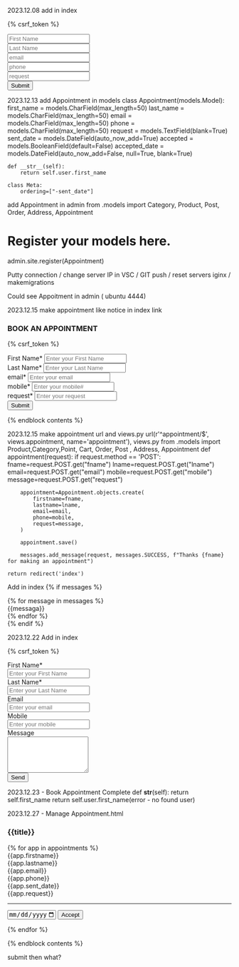 2023.12.08 add in index
<form action="#" method="post">
    
  {% csrf_token %}

  <input type="text" name="first_name" placeholder="First Name"><br>
  <input type="text" name="last_name" placeholder="Last Name"><br>
  <input type="email" name="email" placeholder="email"><br>
  <input type="phone" name="phone" placeholder="phone"><br>
  <input type="text" name="request" placeholder="request"><br>
  <input type="Submit">

</form>

2023.12.13 add Appointment in models
class Appointment(models.Model):
    first_name = models.CharField(max_length=50)
    last_name = models.CharField(max_length=50)
    email = models.CharField(max_length=50)
    phone = models.CharField(max_length=50)
    request = models.TextField(blank=True)
    sent_date = models.DateField(auto_now_add=True)
    accepted = models.BooleanField(default=False)
    accepted_date = models.DateField(auto_now_add=False, null=True, blank=True)

    def __str__(self):
        return self.user.first_name

    class Meta:
        ordering=["-sent_date"]

add Appointment in admin
from .models import Category, Product, Post, Order, Address, Appointment
# Register your models here.
admin.site.register(Appointment)

Putty connection / change server IP in VSC / GIT push / reset servers iginx / makemigrations 

Could see Appoitment in admin ( ubuntu 4444)

2023.12.15 make appointment like notice in index link 

<div class="container my-3">
  <h3>BOOK AN APPOINTMENT</h3>
</div>

<div class="card">

<form class="form-card" method="POST" action="{% url 'appointment' %}">
    
  {% csrf_token %}

  <div class="row justify-content-between text-left">
    <div class="form-group col-sm-6 flex-column d-flex">
      <label class="form-control-label px-3">First Name<span class="text-danger">*</span></label>
      <input required type="text" id="fname" placeholder="Enter your First Name">
    </div> 
    <div class="form-group col-sm-6 flex-column d-flex">
      <label class="form-control-label px-3">Last Name<span class="text-danger">*</span></label>
      <input required type="text" id="lname" placeholder="Enter your Last Name">
    </div> 
  </div>

  <div class="row justify-content-between text-left">
    <div class="form-group col-sm-6 flex-column d-flex">
      <label class="form-control-label px-3">email<span class="text-danger">*</span></label>
      <input required type="email" id="email" placeholder="Enter your email">
    </div> 
    <div class="form-group col-sm-6 flex-column d-flex">
      <label class="form-control-label px-3">mobile<span class="text-danger">*</span></label>
      <input required type="text" id="mobile" placeholder="Enter your mobile#">
    </div> 
  </div>  

  <div class="row justify-content-between text-left">
    <div class="form-group col-sm-6 flex-column d-flex">
      <label class="form-control-label px-3">request<span class="text-danger">*</span></label>
      <input required type="text" id="request" placeholder="Enter your request">
    </div> 
    
  </div>  
<input type="Submit">
</form>
<div>
       
{% endblock contents %} 

2023.12.15 make appointment url and views.py 
url(r'^appointment/$', views.appointment, name='appointment'),
views.py 
from .models import Product,Category,Point, Cart, Order, Post , Address, Appointment
def appointment(request):
    if request.method == 'POST':
        fname=request.POST.get("fname")
        lname=request.POST.get("lname")
        email=request.POST.get("email")
        mobile=request.POST.get("mobile")
        message=request.POST.get("request")

        appointment=Appointment.objects.create(
            firstname=fname,
            lastname=lname,
            email=email,
            phone=mobile,
            request=message,
        )

        appointment.save()

        messages.add_message(request, messages.SUCCESS, f"Thanks {fname} for making an appointment")

    return redirect('index') 

Add in index
{% if messages %}
<div class="card notification-card nitification-invitation">
  <div class="card-body">
  {% for message in messages %}
    <div class="card-title">{{messaga}}</div>
    {% endfor %}
  </div>
</div>
{% endif %}  

2023.12.22
Add in index
<!-- Email Contact Form -->
<div class="container py-5">

<form method="POST" action="{% url 'appointment' %}">
    
  {% csrf_token %}

  
  <div class="mb-3">
    <label for="fname" class="form-label">First Name<span class="text-danger">*</span></label><br>
    <input required type="text" name="fname" placeholder="Enter your First Name"><br>
  </div>
  <div class="mb-3">
    <label for="lname" class="form-label">Last Name<span class="text-danger">*</span></label><br>
    <input required type="text" name="lname" placeholder="Enter your Last Name"><br>
  </div>

  <div class="mb-3">
    <label for="Email" class="form-label">Email</label><br>
    <input required type="email" name="email" placeholder="Enter your email">
  </div>
  <div class="mb-3">
    <label for="Mobile" class="form-label">Mobile</label><br>
    <input required type="text" name="mobile" placeholder="Enter your mobile">
  </div>
  
  <div class="mb-3">
    <label for="message" class="form-label">Message</label><br>
    <textarea name="request" rows="5" placeholder=""></textarea>
  </div>

  <div class="mb-3">    
    <button type="submit" class="btn btn-primary">Send</button>
  </div>

</form>
<div>

2023.12.23 - Book Appointment Complete
def __str__(self):
        return self.first_name
        return self.user.first_name(error - no found user)

2023.12.27 - Manage Appointment.html
<div class="container my-3">
  <h3>{{title}}</h3>
</div>

<div class="container py-5">
  {% for app in appointments %}

  <div class="mb-3">
    {{app.firstname}}
  </div>
  <div class="mb-3">
    {{app.lastname}}
  </div>
  <div class="mb-3">
    {{app.email}}
  </div>
  <div class="mb-3">
    {{app.phone}}
  </div>
  <div class="mb-3">
    {{app.sent_date}}
  </div>
  
  <div class="mb-3">
    {{app.request}}
  </div>
  
  <hr class ="w-100"> 
  <div class="form-group">
    <input type="date" name="date" class="form-control mb-2" placeholder="dd-mm-yyyy" value=" " min="1997-01-01" max="2024-12-31">
    <input class="btn-block btn-primary form-control" type="submit" value="Accept">
  </div>


  {% endfor %}
<div>
       
{% endblock contents %} 


submit then what?
        